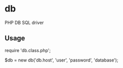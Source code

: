 # db
PHP DB SQL driver

## Usage

require 'db.class.php';

$db = new db('db.host', 'user', 'password', 'database');

